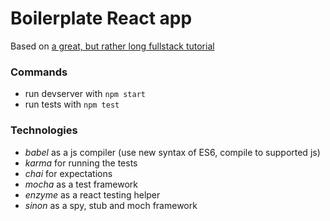 # Boilerplate React app

Based on [a great, but rather long fullstack tutorial](https://www.fullstackreact.com/articles/react-tutorial-cloning-yelp/)

### Commands
 * run devserver with `npm start`
 * run tests with `npm test`
### Technologies

* *babel* as a js compiler (use new syntax of ES6, compile to supported js)
* *karma* for running the tests
* *chai* for expectations
* *mocha* as a test framework
* *enzyme* as a react testing helper
* *sinon* as a spy, stub and moch framework

